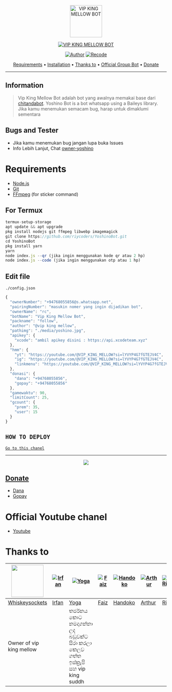 <p align="center">
<img src="https://telegra.ph/file/ded82e284083e6950fd92.jpg" alt="VIP KING MELLOW BOT" width="100"/>


</p>
<p align="center">
<a href="#"><img title="VIP KING MELLOW BOT" src="https://telegra.ph/file/ded82e284083e6950fd92.jpg/VIP KING MELLOW BOT -green?colorA=%23ff0000&colorB=%23017e40&style=for-the-badge"></a>
</p>
<p align="center">
<a href="https://github.com/rtwone"><img title="Author" src="https://img.shields.io/badge/Author-Irfan-red.svg?style=for-the-badge&logo=github"></a>
<a href="https://github.com/riycoders"><img title="Recode" src="https://img.shields.io/badge/Recode-Riy-red.svg?style=for-the-badge&logo=github"></a>
</p>

<p align="center">
  <a href="https://github.com/riycoders/YoshinoBot#requirements">Requirements</a> •
  <a href="https://github.com/riycoders/YoshinoBot#instalasi">Installation</a> •
  <a href="https://github.com/riycoders/YoshinoBot#thanks-to">Thanks to</a> •
  <a href="https://github.com/riycoders/YoshinoBot#Official-Group"> Official Group Bot</a> •
  <a href="https://github.com/riycoders/YoshinoBot#donate">Donate</a>
</p>
</div>

---

## Information
> Vip King Mellow Bot adalah bot yang awalnya memakai base dari [chitandabot](https://github.com/rtwone/chitandabot). Yoshino Bot is a bot whatsapp using a Baileys library.
> Jika kamu menemukan semacam bug, harap untuk dimaklumi sementara

## Bugs and Tester
* Jika kamu menemukan bug jangan lupa buka Issues
* Info Lebih Lanjut, Chat [owner-yoshino](https://wa.me/+94768055856)

# Requirements
* [Node.js](https://nodejs.org/en/)
* [Git](https://git-scm.com/downloads)
* [FFmpeg](https://github.com/BtbN/FFmpeg-Builds/releases/download/autobuild-2020-12-08-13-03/ffmpeg-n4.3.1-26-gca55240b8c-win64-gpl-4.3.zip) (for sticker command)

## For Termux
```ts
termux-setup-storage
apt update && apt upgrade
pkg install nodejs git ffmpeg libwebp imagemagick
git clone https://github.com/riycoders/YoshinoBot.git
cd YoshinoBot
pkg install yarn
yarn
node index.js --qr (jika ingin menggunakan kode qr atau 2 hp)
node index.js --code (jika ingin menggunakan otp atau 1 hp)
```

## Edit file
`./config.json`
```ts
{
  "ownerNumber": "+94768055856@s.whatsapp.net",
  "pairingNumber": "masukin nomer yang ingin dijadikan bot",
  "ownerName": "rc",
  "botName": "Vip King Mellow Bot",
  "packname": "follow",
  "author": "@vip king mellow",
  "pathimg": "./media/yoshino.jpg",
  "apikey": {
    "xcode": "ambil apikey disini : https://api.xcodeteam.xyz"
  },
  "hmm": {
    "yt": "https://youtube.com/@VIP_KING_MELLOW?si=lYVYP4G7fGTEJV4C",
    "ig": "https://youtube.com/@VIP_KING_MELLOW?si=lYVYP4G7fGTEJV4C",
    "linkmenu": "https://youtube.com/@VIP_KING_MELLOW?si=lYVYP4G7fGTEJV4C"
  },
  "donasi": {
	"dana": "+94768055856",
	"gopay": "+94768055856"
  },
  "gamewaktu": 90,
  "limitCount": 25,
  "gcount": {
	"prem": 35,
	"user": 15
  }
}

```

## ```HOW TO DEPLOY```

[`Go to this chanel`](https://youtube.com/@VIP_KING_MELLOW?si=lYVYP4G7fGTEJV4C)<br>

----------

<p align="center">
  <a href="https://youtube.com/@VIP_KING_MELLOW?si=lYVYP4G7fGTEJV4C"><img src="https://youtube.com/@VIP_KING_MELLOW?si=lYVYP4G7fGTEJV4C" />
</p>

## Donate
- [Dana](https://wa.me/+94768055856?text=Bang+mau+donasi)
- [Gopay](https://wa.me/+94768055856?text=_Hi_VIP_KING__MELLOW)

# Official Youtube chanel
- [Youtube](https://youtube.com/@VIP_KING_MELLOW?si=lYVYP4G7fGTEJV4C)

# Thanks to
<a href="https://github.com/whiskeysockets"><img src="https://github.com/whiskeysockets.png?size=100" width="100" height="100"></a> | [![Irfan](https://github.com/rtwone.png?size=100)](https://github.com/rtwone) | [![Yoga](https://github.com/YogGanz.png?size=100)](https://github.com/YogGanz) | [![Faiz](http://github.com/PaizRajinNgaji.png?size=100)](http://github.com/caliphdev) | [![Handoko](http://github.com/handoko19.png?size=100)](http://github.com/handoko19) | [![Arthur](http://github.com/arthur-md.png?size=100)](http://github.com/arthur-md) | [![Riy](http://github.com/riycoders.png?size=100)](http://github.com/riycoders)
----|----|----|----|----|----|----
[Whiskeysockets](https://github.com/whiskeysockets) | [Irfan](https://github.com/rtwone) | [Yoga](https://github.com/YogGanz) | [Faiz](https://github.com/PaizRajinNgaji) | [Handoko](https://github.com/handoko19) | [Arthur](https://github.com/arthur-md) | [Riy](https://github.com/riycoders)
Owner of vip king mellow || තර්ජනය කොට නමදාගන්නා ලද බඩුවක්ට සිරා කරලා කෙලව ගත්ත ඉස්ක්‍රැපි සහ vip king suddh
